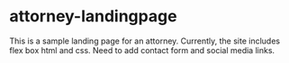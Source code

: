 # attorney-landingpage
This is a sample landing page for an attorney.
Currently, the site includes flex box html and css.
Need to add contact form and social media links.

